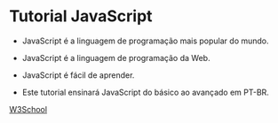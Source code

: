 # Tutorial JavaScript

- JavaScript é a linguagem de programação mais popular do mundo.

- JavaScript é a linguagem de programação da Web.

- JavaScript é fácil de aprender.

- Este tutorial ensinará JavaScript do básico ao avançado em PT-BR.

[W3School](https://www.w3schools.com/js/default.asp)

